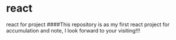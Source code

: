 # react
react for project
####This repository is as my first react project for accumulation and note, I look forward to your visiting!!!
